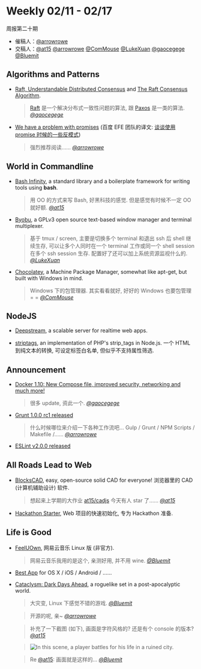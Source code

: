 # Weekly 02/11 - 02/17

周报第二十期

- 催稿人：[@arrowrowe][gh-mie]
- 交稿人：[@at15][gh-at15] [@arrowrowe][gh-mie] [@ComMouse][gh-dou] [@LukeXuan][gh-luke] [@gaocegege][gh-cece] [@Bluemit][gh-lp]

[gh-at15]: https://github.com/at15
[gh-sway]: https://github.com/swaylq
[gh-mie]: https://github.com/arrowrowe
[gh-dou]: https://github.com/ComMouse
[gh-luke]: https://github.com/LukeXuan
[gh-cece]: https://github.com/gaocegege
[gh-tq]: https://github.com/tq5124
[gh-lp]: https://github.com/Bluemit

[wiki-raft]: https://en.wikipedia.org/wiki/Raft_(computer_science)
[wiki-paxos]: https://en.wikipedia.org/wiki/Paxos_(computer_science)

## Algorithms and Patterns

- [Raft, Understandable Distributed Consensus](http://thesecretlivesofdata.com/raft/) and [The Raft Consensus Algorithm](https://raft.github.io/).

  > [Raft][wiki-raft] 是一个解决分布式一致性问题的算法, 跟 [Paxos][wiki-paxos] 是一类的算法. _[@gaocegege][gh-cece]_

- [We have a problem with promises](http://pouchdb.com/2015/05/18/we-have-a-problem-with-promises.html) (百度 EFE 团队的译文: [谈谈使用 promise 时候的一些反模式](http://efe.baidu.com/blog/promises-anti-pattern/))

  > 强烈推荐阅读...... _[@arrowrowe][gh-mie]_

## World in Commandline

- [Bash Infinity](https://github.com/niieani/bash-oo-framework), a standard library and a boilerplate framework for writing tools using **bash**.

  > 用 OO 的方式来写 Bash, 好黑科技的感觉. 但是感觉有时候不一定 OO 就好额. _[@at15][gh-at15]_

- [Byobu](http://byobu.co/), a GPLv3 open source text-based window manager and terminal multiplexer.

  > 基于 tmux / screen, 主要是切换多个 terminal 和退出 ssh 后 shell 继续生存, 可以让多个人同时在一个 terminal 工作或同一个 shell session 在多个 ssh session 生存. 配置好了还可以加上系统资源监视什么的. _[@LukeXuan][gh-luke]_

- [Chocolatey](https://chocolatey.org/), a Machine Package Manager, somewhat like apt-get, but built with Windows in mind.

  > Windows 下的包管理器. 其实看看就好, 好好的 Windows 也要包管理 = = _[@ComMouse][gh-dou]_

## NodeJS

- [Deepstream](https://deepstream.io/), a scalable server for realtime web apps.

- [striptags](https://github.com/ericnorris/striptags), an implementation of PHP's strip_tags in Node.js. 一个 HTML 到纯文本的转换, 可设定标签白名单, 但似乎不支持属性筛选.

## Announcement

- [Docker 1.10: New Compose file, improved security, networking and much more!](http://blog.docker.com/2016/02/docker-1-10/)

  > 很多 update, 资此一个. _[@gaocegege][gh-cece]_

- [Grunt 1.0.0 rc1 released](http://gruntjs.com/blog/2016-02-11-grunt-1.0.0-rc1-released)

  > 什么时候哪位来介绍一下各种工作流吧... Gulp / Grunt / NPM Scripts / Makefile /...... _[@arrowrowe][gh-mie]_

- [ESLint v2.0.0 released](http://eslint.org/blog/2016/02/eslint-v2.0.0-released)

## All Roads Lead to Web

- [BlocksCAD](https://github.com/EinsteinsWorkshop/BlocksCAD), easy, open-source solid CAD for everyone! 浏览器里的 CAD (计算机辅助设计) 软件.

  > 想起来上学期的大作业 [at15/cadjs](https://github.com/at15/cadjs) 今天有人 star 了...... _[@at15][gh-at15]_

- [Hackathon Starter](https://github.com/sahat/hackathon-starter), Web 项目的快速初始化, 专为 Hackathon 准备.

## Life is Good

- [FeelUOwn](https://github.com/cosven/FeelUOwn), 网易云音乐 Linux 版 (非官方).

  > 网易云音乐我用的是这个, 亲测好用, 并不用 wine. _[@Bluemit][gh-lp]_

- [Best App](https://github.com/hzlzh/Best-App) for OS X / iOS / Android / ......

- [Cataclysm: Dark Days Ahead](https://github.com/CleverRaven/Cataclysm-DDA), a roguelike set in a post-apocalyptic world.

  > 大灾变, Linux 下感觉不错的游戏. _[@Bluemit][gh-lp]_

  > 开源的呢, 亲~ _[@arrowrowe][gh-mie]_

  > 补充了一下截图 (如下), 画面是字符风格的? 还是有个 console 的版本? _[@at15][gh-at15]_

  > ![In this scene, a player battles for his life in a ruined city.](http://en.cataclysmdda.com/assets/battle.png)

  > Re [@at15][gh-at15]: 画面就是这样的... _[@Bluemit][gh-lp]_
